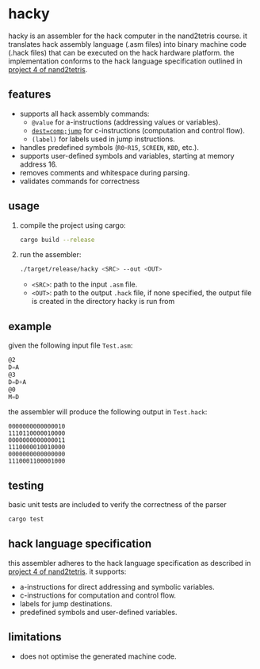 # hacky

hacky is an assembler for the hack computer in the nand2tetris course. it translates hack assembly language (.asm files) into binary machine code (.hack files) that can be executed on the hack hardware platform. the implementation conforms to the hack language specification outlined in [project 4 of nand2tetris](https://www.nand2tetris.org/project04).

## features
- supports all hack assembly commands:
  - `@value` for a-instructions (addressing values or variables).
  - [`dest=comp;jump`](src/parser.rs ) for c-instructions (computation and control flow).
  - `(label)` for labels used in jump instructions.
- handles predefined symbols (`R0`-`R15`, `SCREEN`, `KBD`, etc.).
- supports user-defined symbols and variables, starting at memory address 16.
- removes comments and whitespace during parsing.
- validates commands for correctness

## usage
1. compile the project using cargo:
   ```bash
   cargo build --release
   ```

2. run the assembler:
   ```bash
   ./target/release/hacky <SRC> --out <OUT>
   ```
   - `<SRC>`: path to the input `.asm` file.
   - `<OUT>`: path to the output `.hack` file, if none specified, the output file is created in the directory hacky is run from

## example
given the following input file `Test.asm`:
```asm
@2
D=A
@3
D=D+A
@0
M=D
```

the assembler will produce the following output in `Test.hack`:
```hack
0000000000000010
1110110000010000
0000000000000011
1110000010010000
0000000000000000
1110001100001000
```

## testing
basic unit tests are included to verify the correctness of the parser
```bash
cargo test
```

## hack language specification
this assembler adheres to the hack language specification as described in [project 4 of nand2tetris](https://www.nand2tetris.org/project04). it supports:
- a-instructions for direct addressing and symbolic variables.
- c-instructions for computation and control flow.
- labels for jump destinations.
- predefined symbols and user-defined variables.

## limitations
- does not optimise the generated machine code.
